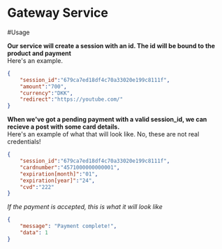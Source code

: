 # Gateway Service

#Usage

**Our service will create a session with an id. The id will be bound to the product and payment**  
Here's an example.

```json
{
    "session_id":"679ca7ed18df4c70a33020e199c8111f",
    "amount":"700",
    "currency":"DKK",
    "redirect":"https://youtube.com/"
}
``` 

**When we've got a pending payment with a valid session_id, we can recieve a post with some card details.**  
Here's an example of what that will look like. No, these are not real credentials!
```json
{
    "session_id":"679ca7ed18df4c70a33020e199c8111f",
    "cardnumber":"4571000000000001",
    "expiration[month]":"01",
    "expiration[year]":"24",
    "cvd":"222"
}
```


*If the payment is accepted, this is what it will look like*
```json
{
    "message": "Payment complete!",
    "data": 1
}
```
